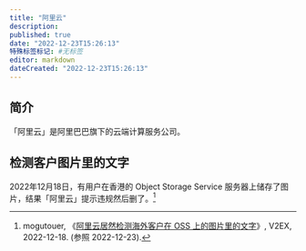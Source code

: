 ```yaml
---
title: "阿里云"
description:
published: true
date: "2022-12-23T15:26:13"
特殊标签标记: #无标签
editor: markdown
dateCreated: "2022-12-23T15:26:13"
---
```


## 简介

「阿里云」是阿里巴巴旗下的云端计算服务公司。

## 检测客户图片里的文字

2022年12月18日，有用户在香港的 Object Storage Service 服务器上储存了图片，结果「阿里云」提示违规然后删了。[^903264]

[^903264]: mogutouer, 《[阿里云居然检测海外客户在 OSS 上的图片里的文字](https://web.archive.org/web/20221220035158/https://v2ex.com/t/903264)》, V2EX, 2022-12-18. (参照 2022-12-23).
